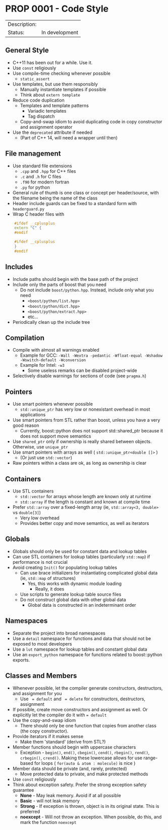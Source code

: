 # PROP 0001 - Code Style

|                |                                           |
|:---------------|:------------------------------------------|
| Description:   |                                           |
| Status:        | In development                            |


## General Style
 * C++11 has been out for a while. Use it.
 * Use `const` religiously
 * Use compile-time checking whenever possible
   * `static_assert`
 * Use templates, but use them responsibly
   * Manually instantiate templates if possible
   * Think about `extern template`
 * Reduce code duplication
   * Templates and template patterns
     * Variadic templates
     * Tag dispatch
   * Copy-and-swap idiom to avoid duplicating code in copy constructor and assignment operator
 * Use the `deprecated` attribute if needed
   * (Part of C++ 14, will need a wrapper until then)
 

## File management
 * Use standard file extensions
   * `.cpp` and `.hpp` for C++ files
   * `.c` and `.h` for C files
   * `.f90` for modern fortran
   * `.py` for python
 * General rule of thumb is one class or concept per header/source, with the filename being the name of the class
 * Header include guards can be fixed to a standard form with `headerguard.py`
 * Wrap C header files with 

```C++
    #ifdef __cplusplus
    extern "C" {
    #endif

    #ifdef __cplusplus
    }
    #endif
```

## Includes
 * Include paths should begin with the base path of the project
 * Include only the parts of boost that you need
   * Do not include `boost/python.hpp`.
     Instead, include only what you need
     * `<boost/python/list.hpp>`
     * `<boost/python/dict.hpp>`
     * `<boost/python/extract.hpp>`
     * etc...
  * Periodically clean up the include tree


## Compilation
 * Compile with almost all warnings enabled
   * Example for GCC: `-Wall -Wextra -pedantic -Wfloat-equal -Wshadow -Wswitch-default -Wconversion`
   * Example for Intel: `-w3`
     * Some useless remarks can be disabled project-wide
 * Selectively disable warnings for sections of code (see `pragma.h`)


## Pointers
 * Use smart pointers whenever possible
   * `std::unique_ptr` has very low or nonexistant overhead in most applications
 * Use smart pointers from STL rather than boost, unless you have a very good reason
   * Currently, boost::python does not support std::shared_ptr because it does not support move semantics
 * Use `shared_ptr` only if ownership is really shared between objects. Otherwise, use `unique_ptr`
 * Use smart pointers with arrays as well ( `std::unique_ptr<double []>` )
   * (Or just use `std::vector`)
 * Raw pointers within a class are ok, as long as ownership is clear


## Containers
 * Use STL containers
   * `std::vector` for arrays whose length are known only at runtime
   * `std::array` if the length is constant and known at compile time
 * Prefer `std::array` over a fixed-length array (ie, `std::array<3, double>` vs `double[3]`)
   * Very low overhead
   * Provides better copy and move semantics, as well as iterators



## Globals
  * Globals should only be used for constant data and lookup tables
  * Can use STL containers for lookup tables (particularly `std::map`) if performance is not crucial
  * Avoid creating `Init()` for populating lookup tables
    * Can use brace initializers for instantiating complicated global data (ie, `std::map` of structures)
      * Yes, this works with dynamic module loading
        * Really, it does
    * Use scripts to generate lookup table source files
    * Do not construct global data with other global data
      * Global data is constructed in an indeterminant order



## Namespaces
  * Separate the project into broad namespaces
  * Use a `detail` namespace for functions and data that should not be exposed to most developers
  * Use a `lut` namespace for lookup tables and constant global data
  * Use an `export_python` namespace for functions related to boost::python exports.


## Classes and Members
  * Whenever possible, let the compiler generate constructors, destructors, and assignment for you
    * Use ` = default` and ` = delete` for constructors, destructors, assignment
  * If possible, create move constructors and assignment as well. Or explicitly let the compiler do it with `= default`
  * Use the copy-and-swap idiom
    * There should only be one function that copies from another class (the copy constructor).
  * Provide iterators if it makes sense
    * Make them 'standard' (derive from STL?)
  * Member functions should begin with uppercase characters
    * Exception - `begin()`, `end()`, `cbegin()`, `cend()`, `rbegin()`, `rend()`, `crbegin()`, `crend()`.
      Making these lowercase allows for use range-based for loops ( `for(auto & atom : molecule)` is nice )
  * Member data should be private (and, rarely, protected) 
    * Move protected data to private, and make protected methods
  * Use `const` religiously
  * Think about exception safety. Prefer the strong exception safety guarantee
    * **None** - May leak memory. Avoid if at all possible
    * **Basic** - will not leak memory
    * **Strong** - If exception is thrown, object is in its original state. This is preferred
    * **noexcept** - Will not throw an exception. When possible, do this, and mark the function `noexcept`
